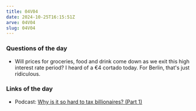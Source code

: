 ```yaml
---
title: 04V04
date: 2024-10-25T16:15:51Z
arve: 04V04
slug: 04V04
---
```


### Questions of the day

- Will prices for groceries, food and drink come down as we exit this high
  interest rate period? I heard of a €4 cortado today. For Berlin, that's just ridiculous.

### Links of the day

- Podcast: [Why is it so hard to tax billionaires? (Part 1)](https://www.searchengine.show/listen/search-engine-1/why-is-it-so-hard-to-tax-billionaires-part-1)
